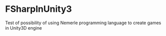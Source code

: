 # FSharpInUnity3

Test of possibility of using Nemerle programming language to create games in Unity3D engine

